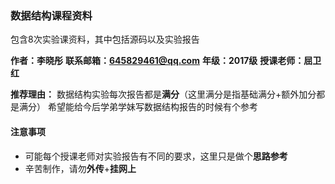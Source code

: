 ### 数据结构课程资料
包含8次实验课资料，其中包括源码以及实验报告

**作者：李晓彤**
**联系邮箱：645829461@qq.com**
**年级：2017级**
**授课老师：屈卫红**

**推荐理由：**
  数据结构实验每次报告都是**满分**（这里满分是指基础满分+额外加分都是满分）
  希望能给今后学弟学妹写数据结构报告的时候有个参考

#### 注意事项

* 可能每个授课老师对实验报告有不同的要求，这里只是做个**思路参考**
* 辛苦制作，请勿**外传**+**挂网上**
